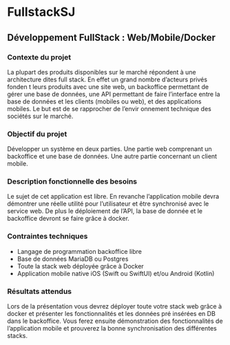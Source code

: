 # FullstackSJ

## Développement FullStack : Web/Mobile/Docker

### Contexte du projet
La plupart des produits disponibles sur le marché répondent à une architecture dites full stack.
En effet un grand nombre d’acteurs privés fonden t leurs produits avec une site web, un
backoffice permettant de gérer une base de données, une API permettant de faire l’interface
entre la base de données et les clients (mobiles ou web), et des applications mobiles. Le but est
de se rapprocher de l’envir onnement technique des sociétés sur le marché.

### Objectif du projet
Développer un système en deux parties. Une partie web comprenant un backoffice et une base
de données. Une autre partie concernant un client mobile.

### Description fonctionnelle des besoins
Le sujet de cet application est libre. En revanche l’application mobile devra démontrer une réelle
utilité pour l’utilisateur et être synchronisé avec le service web. De plus le déploiement de l’API,
la base de donnée et le backoffice devront se faire grâce à docker.

### Contraintes techniques
- Langage de programmation backoffice libre
- Base de données MariaDB ou Postgres
- Toute la stack web déployée grâce à Docker
- Application mobile native iOS (Swift ou SwiftUI) et/ou Android (Kotlin)

### Résultats attendus
Lors de la présentation vous devrez déployer toute votre stack web grâce à docker et présenter
les fonctionnalités et les données pré insérées en DB dans le backoffice. Vous ferez ensuite
démonstration des fonctionnalités de l’application mobile et prouverez la bonne synchronisation
des différentes stacks.

